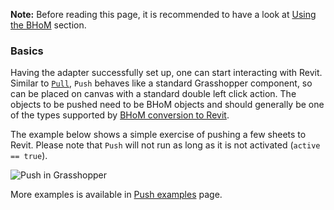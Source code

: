 **Note:** Before reading this page, it is recommended to have a look at [Using the BHoM](https://github.com/BHoM/documentation/wiki/Using-the-BHoM) section.

### Basics
Having the adapter successfully set up, one can start interacting with Revit. Similar to [`Pull`](Pull-in-Grasshopper), `Push` behaves like a standard Grasshopper component, so can be placed on canvas with a standard double left click action. The objects to be pushed need to be BHoM objects and should generally be one of the types supported by [BHoM conversion to Revit](Revit-BHoM-conversion#conversion-to-revit).

The example below shows a simple exercise of pushing a few sheets to Revit. Please note that `Push` will not run as long as it is not activated (`active == true`).

![Push in Grasshopper](https://user-images.githubusercontent.com/26874773/102643892-3f52f800-4160-11eb-8a11-257e40e8271c.gif)

More examples is available in [Push examples](Push-examples) page.